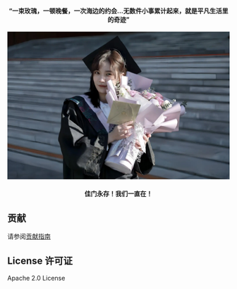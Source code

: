<h4 align='center'>“一束玫瑰，一顿晚餐，一次海边的约会...无数件小事累计起来，就是平凡生活里的奇迹”</h2>
<div align='center'><img  src="./docs/imgs/home.webp"></div>
<h4 align='center'>佳门永存！我们一直在！</h4>

## 贡献

请参阅[贡献指南](./CONTRIBUTING.md)

## License 许可证

Apache 2.0 License
